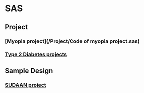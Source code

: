 # SAS
## Project
### [Myopia project](/Project/Code of myopia project.sas)
### [Type 2 Diabetes projects](/Project/Type2D.sas)
## Sample Design
### [SUDAAN project](/)
